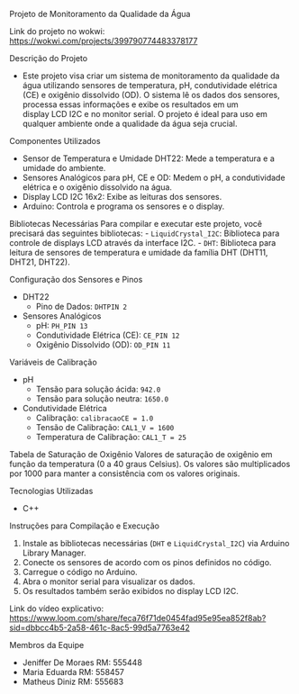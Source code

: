 Projeto de Monitoramento da Qualidade da Água

Link do projeto no wokwi: https://wokwi.com/projects/399790774483378177

Descrição do Projeto
  - Este projeto visa criar um sistema de monitoramento da qualidade da água utilizando sensores de temperatura, pH, condutividade elétrica (CE) e oxigênio dissolvido (OD). O sistema lê os dados dos sensores, processa essas informações e exibe os resultados em um     
    display LCD I2C e no monitor serial. O projeto é ideal para uso em qualquer ambiente onde a qualidade da água seja crucial.

Componentes Utilizados
  - Sensor de Temperatura e Umidade DHT22: Mede a temperatura e a umidade do ambiente.
  - Sensores Analógicos para pH, CE e OD: Medem o pH, a condutividade elétrica e o oxigênio dissolvido na água.
  - Display LCD I2C 16x2: Exibe as leituras dos sensores.
  - Arduino: Controla e programa os sensores e o display.

Bibliotecas Necessárias
  Para compilar e executar este projeto, você precisará das seguintes bibliotecas:
    - `LiquidCrystal_I2C`: Biblioteca para controle de displays LCD através da interface I2C.
    - `DHT`: Biblioteca para leitura de sensores de temperatura e umidade da família DHT (DHT11, DHT21, DHT22).

Configuração dos Sensores e Pinos
  - DHT22
    - Pino de Dados: `DHTPIN 2`
  - Sensores Analógicos
    - pH: `PH_PIN 13`
    - Condutividade Elétrica (CE): `CE_PIN 12`
    - Oxigênio Dissolvido (OD): `OD_PIN 11`

Variáveis de Calibração
  - pH
    - Tensão para solução ácida: `942.0`
    - Tensão para solução neutra: `1650.0`
  - Condutividade Elétrica
    - Calibração: `calibracaoCE = 1.0`
    - Tensão de Calibração: `CAL1_V = 1600`
    - Temperatura de Calibração: `CAL1_T = 25`

Tabela de Saturação de Oxigênio
  Valores de saturação de oxigênio em função da temperatura (0 a 40 graus Celsius). Os valores são multiplicados por 1000 para manter a consistência com os valores originais.

Tecnologias Utilizadas
  - C++

Instruções para Compilação e Execução
  1. Instale as bibliotecas necessárias (`DHT` e `LiquidCrystal_I2C`) via Arduino Library Manager.
  2. Conecte os sensores de acordo com os pinos definidos no código.
  3. Carregue o código no Arduino.
  4. Abra o monitor serial para visualizar os dados.
  5. Os resultados também serão exibidos no display LCD I2C.

Link do vídeo explicativo:
  https://www.loom.com/share/feca76f71de0454fad95e95ea852f8ab?sid=dbbcc4b5-2a58-461c-8ac5-99d5a7763e42 

Membros da Equipe
  - Jeniffer De Moraes RM: 555448
  - Maria Eduarda RM: 558457
  - Matheus Diniz RM: 555683
